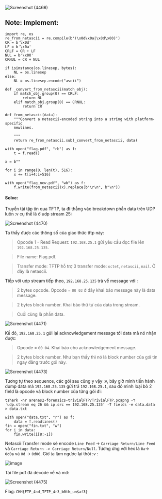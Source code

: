 ![Screenshot (4468)](https://github.com/NVex0/uWU/assets/113530029/eddf12be-de51-4e7d-9acd-4d153163be6f)

## Note: Implement:
```
import re, os
re_from_netascii = re.compile(b'(\x0d\x0a|\x0d\x00)')
CR = b'\x0d'
LF = b'\x0a'
CRLF = CR + LF
NUL = b'\x00'
CRNUL = CR + NUL

if isinstance(os.linesep, bytes):
    NL = os.linesep
else:
    NL = os.linesep.encode("ascii")

def _convert_from_netascii(match_obj):
    if match_obj.group(0) == CRLF:
        return NL
    elif match_obj.group(0) == CRNUL:
        return CR

def from_netascii(data):
    """Convert a netascii-encoded string into a string with platform-specific
    newlines.

    """
    return re_from_netascii.sub(_convert_from_netascii, data)

with open("flag.pdf", "rb") as f:
    t = f.read()
    
x = b""

for i in range(0, len(t), 516):
    x += t[i+4:i+516]

with open("flag_new.pdf", "wb") as f:
    f.write(from_netascii(x).replace(b"\r\n", b"\n"))
```

#### Solve:

Truyền tải tập tin qua TFTP, ta đi thẳng vào breakdown phần data trên UDP luôn :v cụ thể là ở udp stream 25:

![Screenshot (4470)](https://github.com/NVex0/uWU/assets/113530029/de8f2839-b066-4e48-a592-dffc6f315a16)

Ta thấy được các thông số của giao thức tftp này: 

> Opcode 1 - Read Request: `192.168.25.1` gửi yêu cầu đọc file lên `192.168.25.135`.

> File name: Flag.pdf.

> Transfer mode: TFTP hỗ trợ 3 transfer mode: `octet`, `netascii`, `mail`. Ở đây là netascii.

Tiếp với udp stream tiếp theo, `192.168.25.135` trả về message với :
> 2 bytes opcode. Opcode = `00 03` ở đây khai báo message này là data message.

> 2 bytes block number. Khai báo thứ tự của data trong stream.

> Cuối cùng là phần data.

![Screenshot (4471)](https://github.com/NVex0/uWU/assets/113530029/193b40e5-9f33-4f03-a0ff-d47fb2f68aba)

Kế đó, `192.168.25.1` gửi lại acknowledgement message tới data mà nó nhận được:

> Opcode = `00 04`. Khai báo cho acknowledgement message.

> 2 bytes block number. Như bạn thấy thì nó là block number của gói tin ngay đằng trước gói này.

  ![Screenshot (4473)](https://github.com/NVex0/uWU/assets/113530029/23d634a4-82d4-4456-a97a-7043d720db49)

Tương tự theo sequence, các gói sau cũng y vậy :v, bây giờ mình tiến hành dump data mà `192.168.25.135` gửi trả `192.168.25.1`, sau đó mình loại bỏ 2 field là opcode và block number của từng gói đi:

`tshark -nr arenas2-forensics-trivialFTP/TrivialFTP.pcapng -Y 'udp.stream eq 26 && ip.src == 192.168.25.135' -T fields -e data.data > data.txt`
```
with open("data.txt", "r") as f:
    data = f.readlines()
fin = open("fin.txt", "w")
for i in data:
    fin.write(i[8:-1])
```

Netascii Transfer mode sẽ encode `Line Feed` -> `Carriage Return/Line Feed` và `Carriage Return -> Carriage Return/Null`. Tương ứng với hex là `0a`-> `0d0a` và `0d` -> `0d00`. Giờ ta làm ngược lại thôi :v :

![image](https://github.com/NVex0/uWU/assets/113530029/f4813793-2218-4a09-adda-f863575ab517)

Tải file pdf đã decode về và mở:

![Screenshot (4475)](https://github.com/NVex0/uWU/assets/113530029/0e24ca2a-4ae2-4aae-972b-3c02380a7dda)

Flag: `CHH{FTP_4nd_TFTP_4r3_b0th_un$af3}`
